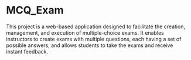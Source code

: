 # MCQ_Exam
This project is a web-based application designed to facilitate the creation, management, and execution of multiple-choice exams. It enables instructors to create exams with multiple questions, each having a set of possible answers, and allows students to take the exams and receive instant feedback.

